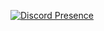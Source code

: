 [![Discord Presence](https://lanyard-profile-readme.vercel.app/api/220325900523143168?theme=light&bg=FFFFFF&animated=true&hideDiscrim=false&borderRadius=30px&idleMessage=Loading...&hideStatus=false)](https://discord.com/users/220325900523143168)
